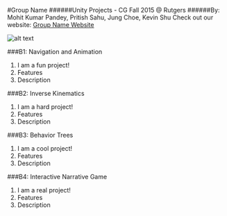 #Group Name
######Unity Projects - CG Fall 2015 @ Rutgers
######By: Mohit Kumar Pandey, Pritish Sahu, Jung Choe, Kevin Shu
Check out our website: [Group Name Website](https://www.google.com "Google's Homepage!")

![alt text](teamLogo.png)

###B1: Navigation and Animation
1. I am a fun project!
2. Features
3. Description

###B2: Inverse Kinematics
1. I am a hard project!
2. Features
3. Description

###B3: Behavior Trees
1. I am a cool project!
2. Features
3. Description

###B4: Interactive Narrative Game
1. I am a real project!
2. Features
3. Description

